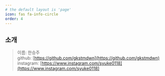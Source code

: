 ```yaml
---
# the default layout is 'page'
icon: fas fa-info-circle
order: 4
---
```


## 소개
> 이름: 한승주  
> github: [https://github.com/gkstmdwn](https://github.com/gkstmdwn)  
> instagram: [https://www.instagram.com/syuke0118](https://www.instagram.com/syuke0118)  